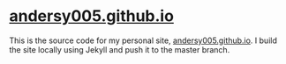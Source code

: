 # [andersy005.github.io](http://andersy005.github.io/)

This is the source code for my personal site, [andersy005.github.io](http://andersy005.github.io/).
I build the site locally using Jekyll and push it to the master branch.

